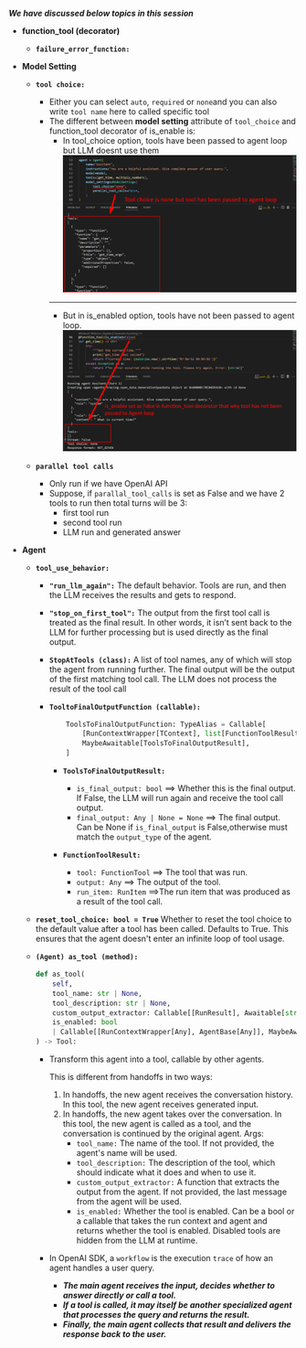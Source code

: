 ***We have discussed below topics in this session***

* **function_tool (decorator)**
    - **`failure_error_function:`**

* **Model Setting**
    - **`tool choice:`** 
        * Either you can select `auto`, `required` or `none`and you can also write `tool name` here to called specific tool
        * The different between **model setting** attribute of `tool_choice` and function_tool decorator of is_enable is:
            * In tool_choice option, tools have been passed to agent loop but LLM doesnt use them
                ![tool_choice example](media/tool_choice.png)
            ---
            * But in is_enabled option, tools have not been passed to agent loop.
                ![is_enabled example](media/is_enable.png)
    
    - **`parallel tool calls`**
        * Only run if we have OpenAI API
        * Suppose, if `parallal_tool_calls` is set as False and we have 2 tools to run then total turns will be 3:
            - first tool run
            - second tool run
            - LLM run and generated answer

* **Agent**
    - **`tool_use_behavior:`**
        * **`"run_llm_again":`** The default behavior. Tools are run, and then the LLM receives the results
            and gets to respond.
        * **`"stop_on_first_tool":`** The output from the first tool call is treated as the final result.
            In other words, it isn’t sent back to the LLM for further processing but is used directly
            as the final output.
        * **`StopAtTools (class):`** A list of tool names, any of which will stop the agent from running further.
            The final output will be the output of the first matching tool call. The LLM does not process the result of the tool call
        * **`TooltoFinalOutputFunction (callable):`**

            ```python
                ToolsToFinalOutputFunction: TypeAlias = Callable[
                    [RunContextWrapper[TContext], list[FunctionToolResult]],
                    MaybeAwaitable[ToolsToFinalOutputResult],
                ]
            ```

            * **`ToolsToFinalOutputResult:`**
                - `is_final_output: bool` ==> Whether this is the final output. If False, the LLM will run again and receive the tool call output.
                - `final_output: Any | None = None` ==> The final output. Can be None if `is_final_output` is False,otherwise must match the `output_type` of the agent.
            
            * **`FunctionToolResult:`**
                - `tool: FunctionTool` ==> The tool that was run.
                - `output: Any` ==> The output of the tool.
                - `run_item: RunItem` ==>The run item that was produced as a result of the tool call.
    
    * **`reset_tool_choice: bool = True`**
    Whether to reset the tool choice to the default value after a tool has been called. Defaults
    to True. This ensures that the agent doesn't enter an infinite loop of tool usage.

    * **`(Agent) as_tool (method):`**
        ```python
        def as_tool(
            self,
            tool_name: str | None,
            tool_description: str | None,
            custom_output_extractor: Callable[[RunResult], Awaitable[str]] | None = None,
            is_enabled: bool
            | Callable[[RunContextWrapper[Any], AgentBase[Any]], MaybeAwaitable[bool]] = True,
        ) -> Tool:
        ```
        - Transform this agent into a tool, callable by other agents.

            This is different from handoffs in two ways:
            1) In handoffs, the new agent receives the conversation history. In this tool, the new agent
            receives generated input.
            2) In handoffs, the new agent takes over the conversation. In this tool, the new agent is
            called as a tool, and the conversation is continued by the original agent.
            Args:
                * `tool_name:` The name of the tool. If not provided, the agent's name will be used.
                * `tool_description:` The description of the tool, which should indicate what it does and
                    when to use it.
                * `custom_output_extractor:` A function that extracts the output from the agent. If not
                    provided, the last message from the agent will be used.
                * `is_enabled:` Whether the tool is enabled. Can be a bool or a callable that takes the run
                    context and agent and returns whether the tool is enabled. Disabled tools are hidden
                    from the LLM at runtime.

        - In OpenAI SDK, a `workflow` is the execution `trace` of how an agent handles a user query.
            * ***The main agent receives the input, decides whether to answer directly or call a tool.***
            * ***If a tool is called, it may itself be another specialized agent that processes the query and returns the result.***
            * ***Finally, the main agent collects that result and delivers the response back to the user.***